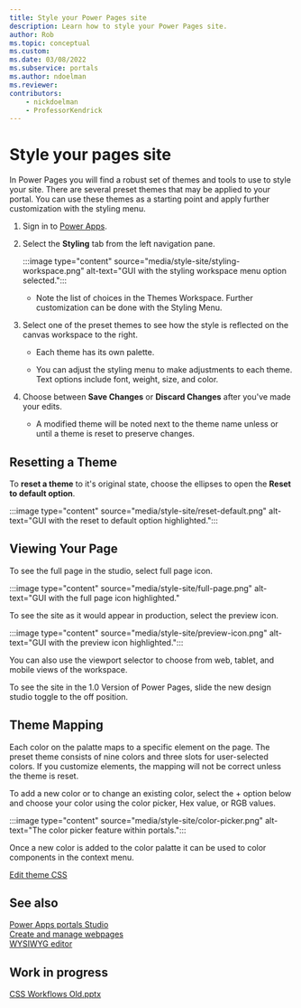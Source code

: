 ```yaml
---
title: Style your Power Pages site
description: Learn how to style your Power Pages site.
author: Rob
ms.topic: conceptual
ms.custom: 
ms.date: 03/08/2022
ms.subservice: portals
ms.author: ndoelman 
ms.reviewer: 
contributors:
    - nickdoelman
    - ProfessorKendrick
---
```


# Style your pages site

In Power Pages you will find a robust set of themes and tools to use to style your site. There are several preset themes that may be applied to your portal.  You can use these themes as a starting point and apply further customization with the styling menu.

1. Sign in to [Power Apps](https://make.powerapps.com/).

1. Select the **Styling** tab from the left navigation pane.

    :::image type="content" source="media/style-site/styling-workspace.png" alt-text="GUI with the styling workspace menu option selected.":::

    - Note the list of choices in the Themes Workspace. Further customization can be done with the Styling Menu.

1. Select one of the preset themes to see how the style is reflected on the canvas workspace to the right.

    - Each theme has its own palette.

    - You can adjust the styling menu to make adjustments to each theme. Text options include font, weight, size, and color.

1. Choose between **Save Changes** or **Discard Changes** after you've made your edits.

    - A modified theme will be noted next to the theme name unless or until a theme is reset to preserve changes.

## Resetting a Theme

To **reset a theme** to it's original state, choose the ellipses to open the **Reset to default option**.

:::image type="content" source="media/style-site/reset-default.png" alt-text="GUI with the reset to default option highlighted.":::

## Viewing Your Page

To see the full page in the studio, select full page icon.

:::image type="content" source="media/style-site/full-page.png" alt-text="GUI with the full page icon highlighted."

To see the site as it would appear in production, select the preview icon.

:::image type="content" source="media/style-site/preview-icon.png" alt-text="GUI with the preview icon highlighted.":::

You can also use the viewport selector to choose from web, tablet, and mobile views of the workspace.  

To see the site in the 1.0 Version of Power Pages, slide the new design studio toggle to the off position.

## Theme Mapping

Each color on the palatte maps to a specific element on the page.  The preset theme consists of nine colors and three slots for user-selected colors.  If you customize elements, the mapping will not be correct unless the theme is reset.  

To add a new color or to change an existing color, select the + option below and choose your color using the color picker, Hex value, or RGB values.

:::image type="content" source="media/style-site/color-picker.png" alt-text="The color picker feature within portals.":::

Once a new color is added to the color palatte it can be used to color components in the context menu.

[Edit theme CSS](https://github.com/MicrosoftDocs/powerapps-docs/blob/main/powerapps-docs/maker/portals/edit-css.md)

## See also

[Power Apps portals Studio](https://github.com/MicrosoftDocs/powerapps-docs/blob/main/powerapps-docs/maker/portals/portal-designer-anatomy.md)  
[Create and manage webpages](https://github.com/MicrosoftDocs/powerapps-docs/blob/main/powerapps-docs/maker/portals/create-manage-webpages.md)  
[WYSIWYG editor](https://github.com/MicrosoftDocs/powerapps-docs/blob/main/powerapps-docs/maker/portals/compose-page.md)

## Work in progress

[CSS Workflows Old.pptx](https://microsoft-my.sharepoint.com/:p:/p/robmoyer/ERC0givKHZpMnXTzajEyHwMBTwq8DuMFyQv9iECYaLQvwA?e=rhI7TT)




